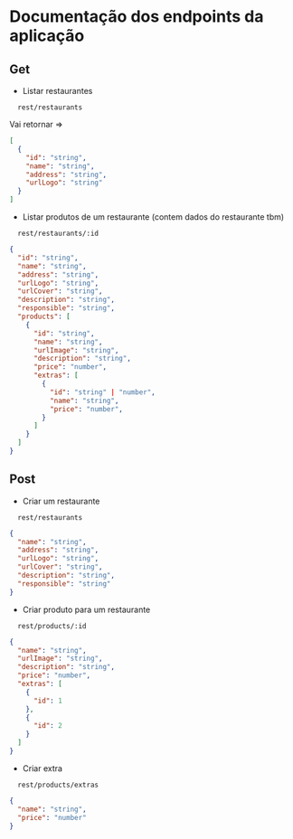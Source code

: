 # Documentação dos endpoints da aplicação

## Get

- Listar restaurantes

```http
  rest/restaurants
```

Vai retornar =>

```json
[
  {
    "id": "string",
    "name": "string",
    "address": "string",
    "urlLogo": "string"
  }
]
```

- Listar produtos de um restaurante (contem dados do restaurante tbm)

```http
  rest/restaurants/:id
```

```json
{
  "id": "string",
  "name": "string",
  "address": "string",
  "urlLogo": "string",
  "urlCover": "string",
  "description": "string",
  "responsible": "string",
  "products": [
    {
      "id": "string",
      "name": "string",
      "urlImage": "string",
      "description": "string",
      "price": "number",
      "extras": [
        {
          "id": "string" | "number",
          "name": "string",
          "price": "number",
        }
      ]
    }
  ]
}
```

## Post

- Criar um restaurante

```http
  rest/restaurants
```

```json
{
  "name": "string",
  "address": "string",
  "urlLogo": "string",
  "urlCover": "string",
  "description": "string",
  "responsible": "string"
}
```

- Criar produto para um restaurante

```http
  rest/products/:id
```

```json
{
  "name": "string",
  "urlImage": "string",
  "description": "string",
  "price": "number",
  "extras": [
    {
      "id": 1
    },
    {
      "id": 2
    }
  ]
}
```

- Criar extra

```http
  rest/products/extras
```

```json
{
  "name": "string",
  "price": "number"
}
```
